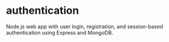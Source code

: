 # authentication
Node.js web app with user login, registration, and session-based authentication using Express and MongoDB.
